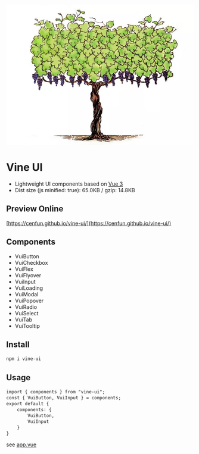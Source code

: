 ![](/scripts/vine.jpg)

# Vine UI
- Lightweight UI components based on [Vue 3](https://github.com/vuejs/core)
- Dist size (js minified: true): 65.0KB / gzip: 14.8KB

## Preview Online
[https://cenfun.github.io/vine-ui/](https://cenfun.github.io/vine-ui/)

## Components
- VuiButton  
- VuiCheckbox  
- VuiFlex  
- VuiFlyover  
- VuiInput  
- VuiLoading  
- VuiModal  
- VuiPopover  
- VuiRadio  
- VuiSelect  
- VuiTab  
- VuiTooltip  

## Install
```sh
npm i vine-ui
```

## Usage
```
import { components } from "vine-ui";
const { VuiButton, VuiInput } = components;
export default {
    components: {
        VuiButton,
        VuiInput
    }
}
```
see [app.vue](/packages/app/src/app.vue)